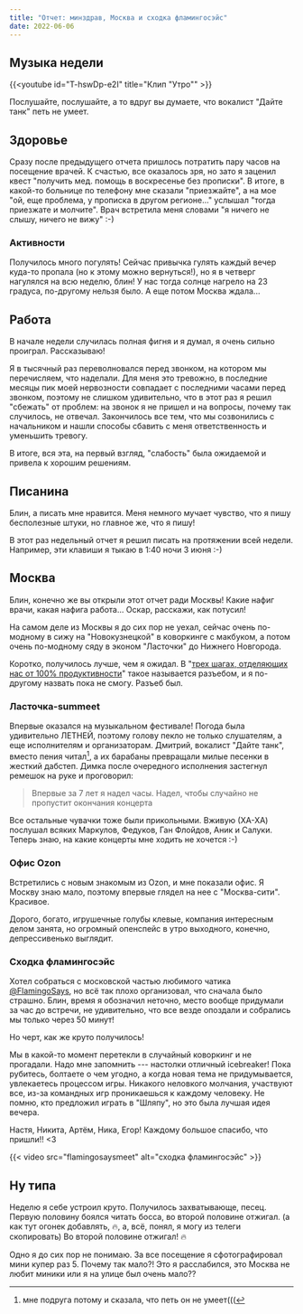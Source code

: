 ```yaml
---
title: "Отчет: минздрав, Москва и сходка фламингосэйс"
date: 2022-06-06
---
```


## Музыка недели

{{<youtube id="T-hswDp-e2I" title="Клип \"Утро\"" >}}

Послушайте, послушайте, а то вдруг вы думаете, что вокалист "Дайте танк" петь
не умеет.

## Здоровье

Сразу после предыдущего отчета пришлось потратить пару часов на посещение
врачей. К счастью, все оказалось зря, но зато я заценил квест "получить мед.
помощь в воскресенье без прописки". В итоге, в какой-то больнице по телефону
мне сказали "приезжайте", а на мое "ой, еще проблема, у прописка в другом
регионе..." услышал "тогда приезжате и молчите". Врач встретила меня словами "я
ничего не слышу, ничего не вижу" :-)

### Активности

Получилось много погулять! Сейчас привычка гулять каждый вечер куда-то пропала
(но к этому можно вернуться!), но я в четверг нагулялся на всю неделю, блин! У
нас тогда солнце нагрело на 23 градуса, по-другому нельзя было. А еще потом
Москва ждала...

## Работа

В начале недели случилась полная фигня и я думал, я очень сильно проиграл.
Рассказываю!

Я в тысячный раз переволновался перед звонком, на котором мы перечисляем, что
наделали. Для меня это тревожно, в последние месяцы пик моей нервозности
совпадает с последними часами перед звонком, поэтому не слишком удивительно,
что в этот раз я решил "сбежать" от проблем: на звонок я не пришел и на
вопросы, почему так случилось, не отвечал. Закончилось все тем, что мы
созвонились с начальником и нашли способы сбавить с меня ответственность и
уменьшить тревогу.

В итоге, вся эта, на первый взгляд, "слабость" была ожидаемой и привела к
хорошим решениям.

## Писанина

Блин, а писать мне нравится. Меня немного мучает чувство, что я пишу
бесполезные штуки, но главное же, что я пишу!

В этот раз недельный отчет я решил писать на протяжении всей недели. Например,
эти клавиши я тыкаю в 1:40 ночи 3 июня :-)

## Москва

Блин, конечно же вы открыли этот отчет ради Москвы! Какие нафиг врачи, какая
нафига работа... Оскар, расскажи, как потусил!

На самом деле из Москвы я до сих пор не уехал, сейчас очень по-модному в сижу
на "Новокузнецкой" в коворкинге с макбуком, а потом очень по-модному сяду в
эконом "Ласточки" до Нижнего Новгорода.

Коротко, получилось лучше, чем я ожидал. В "[трех шагах, отделяющих нас от 100%
продуктивности](https://vas3k.club/post/14129/)" такое называется разъебом, и я
по-другому назвать пока не смогу. Разъеб был.

### Ласточка-summeet

Впервые оказался на музыкальном фестивале! Погода была удивительно ЛЕТНЕЙ,
поэтому голову пекло не только слушателям, а еще исполнителям и организаторам.
Дмитрий, вокалист "Дайте танк", вместо пения читал[^1], а их барабаны
превращали милые песенки в жесткий дабстеп.  Димка после очередного исполнения
застегнул ремешок на руке и проговорил:

[^1]: мне подруга потому и сказала, что петь он не умеет(((

> Впервые за 7 лет я надел часы. Надел, чтобы случайно не пропустит окончания
> концерта

Все остальные чувачки тоже были прикольными. Вживую (ХА-ХА) послушал всяких
Маркулов, Федуков, Ган Флойдов, Аник и Салуки. Теперь знаю, на какие концерты
мне ходить не хочется :-)

### Офис Ozon

Встретились с новым знакомым из Ozon, и мне показали офис. Я Москву знаю мало,
поэтому впервые глядел на нее с "Москва-сити". Красивое.

Дорого, богато, игрушечные голубы клевые, компания интересным делом занята, но
огромный опенспейс в утро выходного, конечно, депрессивенько выглядит.

### Сходка фламингосэйс

Хотел собраться с московской частью любимого чатика
[@FlamingoSays](https://t.me/FlamingoSays), но всё так плохо организовал, что
сначала было страшно. Блин, время я обозначил неточно, место вообще придумали
за час до встречи, не удивительно, что все везде опоздали и собрались мы только
через 50 минут!

Но черт, как же круто получилось!

Мы в какой-то момент перетекли в случайный коворкинг и не прогадали. Надо мне
запомнить --- настолки отличный icebreaker! Пока рубитесь, болтаете о чем
угодно, а когда новая тема не придумывается, увлекаетесь процессом игры.
Никакого неловкого молчания, участвуют все, из-за командных игр проникаешься к
каждому человеку. Не помню, кто предложил играть в "Шляпу", но это была лучшая
идея вечера.

Настя, Никита, Артём, Ника, Егор! Каждому большое спасибо, что пришли!! <3

{{< video src="flamingosaysmeet" alt="сходка фламингосэйс" >}}

## Ну типа

Неделю я себе устроил круто. Получилось захватывающе, песец. Первую половину
боялся читать босса, во второй половине отжигал. (а как тут огонек добавлять,
🔥, а, всё, понял, я могу из телеги скопировать) Во второй половине отжигал! 🔥

Одно я до сих пор не понимаю. За все посещение я сфотографировал мини купер раз
5. Почему так мало?! Это я расслабился, это Москва не любит миники или я на
улице был очень мало??
